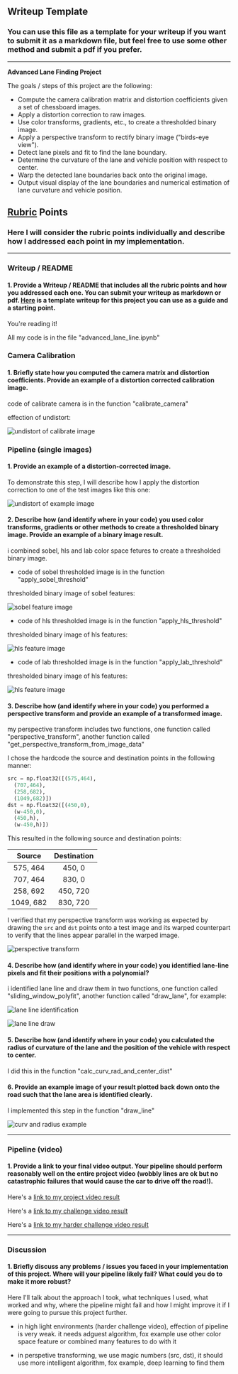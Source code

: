 ## Writeup Template

### You can use this file as a template for your writeup if you want to submit it as a markdown file, but feel free to use some other method and submit a pdf if you prefer.

---

**Advanced Lane Finding Project**

The goals / steps of this project are the following:

* Compute the camera calibration matrix and distortion coefficients given a set of chessboard images.
* Apply a distortion correction to raw images.
* Use color transforms, gradients, etc., to create a thresholded binary image.
* Apply a perspective transform to rectify binary image ("birds-eye view").
* Detect lane pixels and fit to find the lane boundary.
* Determine the curvature of the lane and vehicle position with respect to center.
* Warp the detected lane boundaries back onto the original image.
* Output visual display of the lane boundaries and numerical estimation of lane curvature and vehicle position.

[//]: # (Image References)

[image1]: ./examples/undistort_output.png "Undistorted"
[image2]: ./test_images/test1.jpg "Road Transformed"
[image3]: ./examples/binary_combo_example.jpg "Binary Example"
[image4]: ./examples/warped_straight_lines.jpg "Warp Example"
[image5]: ./examples/color_fit_lines.jpg "Fit Visual"
[image6]: ./examples/example_output.jpg "Output"
[video1]: ./project_video.mp4 "Video"

## [Rubric](https://review.udacity.com/#!/rubrics/571/view) Points

### Here I will consider the rubric points individually and describe how I addressed each point in my implementation.  

---

### Writeup / README

#### 1. Provide a Writeup / README that includes all the rubric points and how you addressed each one.  You can submit your writeup as markdown or pdf.  [Here](https://github.com/udacity/CarND-Advanced-Lane-Lines/blob/master/writeup_template.md) is a template writeup for this project you can use as a guide and a starting point.  

You're reading it!

All my code is in the file "advanced_lane_line.ipynb"

### Camera Calibration

#### 1. Briefly state how you computed the camera matrix and distortion coefficients. Provide an example of a distortion corrected calibration image.

code of calibrate camera is in the function "calibrate_camera"

effection of undistort:

![undistort of calibrate image](output_images/undistort_camera.png)

### Pipeline (single images)

#### 1. Provide an example of a distortion-corrected image.

To demonstrate this step, I will describe how I apply the distortion correction to one of the test images like this one:

![undistort of example image](output_images/undistort_example.png)

#### 2. Describe how (and identify where in your code) you used color transforms, gradients or other methods to create a thresholded binary image.  Provide an example of a binary image result.

i combined sobel, hls and lab color space fetures to create a thresholded binary image.

- code of sobel thresholded image is in the function "apply_sobel_threshold"

thresholded binary image of sobel features:

![sobel feature image](output_images/sobel_feature.png)

- code of hls thresholded image is in the function "apply_hls_threshold"

thresholded binary image of hls features:

![hls feature image](output_images/hls_feature.png)

- code of lab thresholded image is in the function "apply_lab_threshold"

thresholded binary image of hls features:

![hls feature image](output_images/lab_feature.png)

#### 3. Describe how (and identify where in your code) you performed a perspective transform and provide an example of a transformed image.

my perspective transform includes two functions, one function called "perspective_transform", another function called "get_perspective_transform_from_image_data"

I chose the hardcode the source and destination points in the following manner:

```python
src = np.float32([(575,464),
  (707,464), 
  (258,682), 
  (1049,682)])
dst = np.float32([(450,0),
  (w-450,0),
  (450,h),
  (w-450,h)])
```

This resulted in the following source and destination points:

| Source        | Destination   | 
|:-------------:|:-------------:| 
| 575, 464      | 450, 0        | 
| 707, 464      | 830, 0      |
| 258, 692	    | 450, 720      |
| 1049, 682      | 830, 720        |

I verified that my perspective transform was working as expected by drawing the `src` and `dst` points onto a test image and its warped counterpart to verify that the lines appear parallel in the warped image.

![perspective transform](output_images/perspective_transform.png)

#### 4. Describe how (and identify where in your code) you identified lane-line pixels and fit their positions with a polynomial?

i identified lane line and draw them in two functions, one function called "sliding_window_polyfit", another function called "draw_lane", for example:

![lane line identification](output_images/lane_line_identify.png)

![lane line draw](output_images/lane_line_draw.png)

#### 5. Describe how (and identify where in your code) you calculated the radius of curvature of the lane and the position of the vehicle with respect to center.

I did this in the function "calc_curv_rad_and_center_dist"

#### 6. Provide an example image of your result plotted back down onto the road such that the lane area is identified clearly.

I implemented this step in the function "draw_line"

![curv and radius example](output_images/radius_curv_lane_line.png)

---

### Pipeline (video)

#### 1. Provide a link to your final video output.  Your pipeline should perform reasonably well on the entire project video (wobbly lines are ok but no catastrophic failures that would cause the car to drive off the road!).

Here's a [link to my project video result](./output_videos/project_video.mp4)

Here's a [link to my challenge video result](./output_videos/challenge_video.mp4)

Here's a [link to my harder challenge video result](./output_videos/harder_challenge_video.mp4)

---

### Discussion

#### 1. Briefly discuss any problems / issues you faced in your implementation of this project.  Where will your pipeline likely fail?  What could you do to make it more robust?

Here I'll talk about the approach I took, what techniques I used, what worked and why, where the pipeline might fail and how I might improve it if I were going to pursue this project further. 

- in high light environments (harder challenge video), effection of pipeline is very weak. it needs adguest algorithm, fox example use other color space feature or combined many features to do with it

- in perspetive transforming, we use magic numbers (src, dst), it should use more intelligent algorithm, fox example, deep learning to find them 